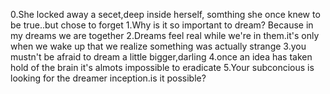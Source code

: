0.She locked away a secet,deep inside herself, somthing she once knew to be true..but chose to forget
1.Why is it so important to dream? Because in my dreams we are together
2.Dreams feel real while we're in them.it's only when we wake up that we realize something was actually strange
3.you mustn't be afraid to dream a little bigger,darling
4.once an idea has taken hold of the brain it's almots impossible to eradicate
5.Your subconcious is looking for the dreamer
inception.is it possible?
